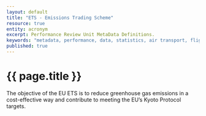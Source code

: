```yaml
---
layout: default
title: "ETS - Emissions Trading Scheme"
resource: true
entity: acronym
excerpt: Performance Review Unit MetaData Definitions.
keywords: "metadata, performance, data, statistics, air transport, flights, europe, delay, safety"
published: true
---
```


# {{ page.title }}

The objective of the EU ETS is to reduce greenhouse gas emissions in a cost-effective way and contribute to meeting the EU’s Kyoto Protocol targets.